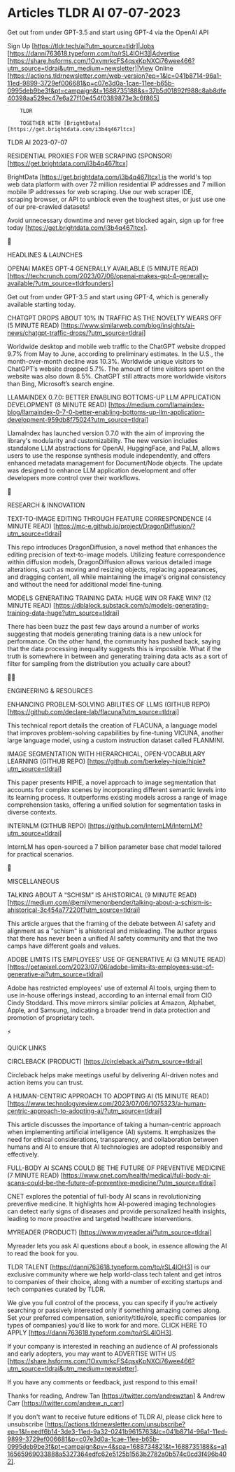 # Articles TLDR AI 07-07-2023

Get out from under GPT-3.5 and start using GPT-4 via the OpenAI API  

Sign Up [https://tldr.tech/ai?utm_source=tldr]|Jobs
[https://danni763618.typeform.com/to/rSL4lOH3]|Advertise
[https://share.hsforms.com/1OxvmrkcFS4qsxKpNXCi76wee466?utm_source=tldrai&utm_medium=newsletter]|View
Online
[https://actions.tldrnewsletter.com/web-version?ep=1&lc=041b8714-96a1-11ed-9899-3729ef006681&p=c07e3d0a-1cae-11ee-b65b-0995deb9be3f&pt=campaign&t=1688735188&s=37b5d01892f988c8ab8dfe40398aa529ec47e6a27f10e454f0389873e3c6f865]


		TLDR 

		TOGETHER WITH [BrightData] [https://get.brightdata.com/i3b4q467ltcx]

TLDR AI 2023-07-07

RESIDENTIAL PROXIES FOR WEB SCRAPING (SPONSOR)
[https://get.brightdata.com/i3b4q467ltcx]

BrightData [https://get.brightdata.com/i3b4q467ltcx] is the world's
top web data platform with over 72 million residential IP addresses
and 7 million mobile IP addresses for web scraping.
Use our web scraper IDE, scraping browser, or API to unblock even the
toughest sites, or just use one of our pre-crawled datasets!

Avoid unnecessary downtime and never get blocked again, sign up for
free today [https://get.brightdata.com/i3b4q467ltcx].

🚀 

HEADLINES & LAUNCHES

OPENAI MAKES GPT-4 GENERALLY AVAILABLE (5 MINUTE READ)
[https://techcrunch.com/2023/07/06/openai-makes-gpt-4-generally-available/?utm_source=tldrfounders]

Get out from under GPT-3.5 and start using GPT-4, which is generally
available starting today. 

CHATGPT DROPS ABOUT 10% IN TRAFFIC AS THE NOVELTY WEARS OFF (5 MINUTE
READ)
[https://www.similarweb.com/blog/insights/ai-news/chatgpt-traffic-drops/?utm_source=tldrai]

Worldwide desktop and mobile web traffic to the ChatGPT website
dropped 9.7% from May to June, according to preliminary estimates. In
the U.S., the month-over-month decline was 10.3%. Worldwide unique
visitors to ChatGPT’s website dropped 5.7%. The amount of time
visitors spent on the website was also down 8.5%. ChatGPT still
attracts more worldwide visitors than Bing, Microsoft’s search
engine. 

LLAMAINDEX 0.7.0: BETTER ENABLING BOTTOMS-UP LLM APPLICATION
DEVELOPMENT (8 MINUTE READ)
[https://medium.com/llamaindex-blog/llamaindex-0-7-0-better-enabling-bottoms-up-llm-application-development-959db8f75024?utm_source=tldrai]

LlamaIndex has launched version 0.7.0 with the aim of improving the
library's modularity and customizability. The new version includes
standalone LLM abstractions for OpenAI, HuggingFace, and PaLM, allows
users to use the response synthesis module independently, and offers
enhanced metadata management for Document/Node objects. The update was
designed to enhance LLM application development and offer developers
more control over their workflows. 

🧠 

RESEARCH & INNOVATION

TEXT-TO-IMAGE EDITING THROUGH FEATURE CORRESPONDENCE (4 MINUTE READ)
[https://mc-e.github.io/project/DragonDiffusion/?utm_source=tldrai]

This repo introduces DragonDiffusion, a novel method that enhances the
editing precision of text-to-image models. Utilizing feature
correspondence within diffusion models, DragonDiffusion allows various
detailed image alterations, such as moving and resizing objects,
replacing appearances, and dragging content, all while maintaining the
image's original consistency and without the need for additional model
fine-tuning. 

MODELS GENERATING TRAINING DATA: HUGE WIN OR FAKE WIN? (12 MINUTE
READ)
[https://dblalock.substack.com/p/models-generating-training-data-huge?utm_source=tldrai]

There has been buzz the past few days around a number of works
suggesting that models generating training data is a new unlock for
performance. On the other hand, the community has pushed back, saying
that the data processing inequality suggests this is impossible. What
if the truth is somewhere in between and generating training data acts
as a sort of filter for sampling from the distribution you actually
care about? 

🧑‍💻 

ENGINEERING & RESOURCES

ENHANCING PROBLEM-SOLVING ABILITIES OF LLMS (GITHUB REPO)
[https://github.com/declare-lab/flacuna?utm_source=tldrai]

This technical report details the creation of FLACUNA, a language
model that improves problem-solving capabilities by fine-tuning
VICUNA, another large language model, using a custom instruction
dataset called FLANMINI. 

IMAGE SEGMENTATION WITH HIERARCHICAL, OPEN-VOCABULARY LEARNING (GITHUB
REPO) [https://github.com/berkeley-hipie/hipie?utm_source=tldrai]

This paper presents HIPIE, a novel approach to image segmentation that
accounts for complex scenes by incorporating different semantic levels
into its learning process. It outperforms existing models across a
range of image comprehension tasks, offering a unified solution for
segmentation tasks in diverse contexts. 

INTERNLM (GITHUB REPO)
[https://github.com/InternLM/InternLM?utm_source=tldrai]

InternLM has open-sourced a 7 billion parameter base chat model
tailored for practical scenarios. 

🎁 

MISCELLANEOUS

TALKING ABOUT A “SCHISM” IS AHISTORICAL (9 MINUTE READ)
[https://medium.com/@emilymenonbender/talking-about-a-schism-is-ahistorical-3c454a77220f?utm_source=tldrai]

This article argues that the framing of the debate between AI safety
and alignment as a "schism" is ahistorical and misleading. The author
argues that there has never been a unified AI safety community and
that the two camps have different goals and values. 

ADOBE LIMITS ITS EMPLOYEES’ USE OF GENERATIVE AI (3 MINUTE READ)
[https://petapixel.com/2023/07/06/adobe-limits-its-employees-use-of-generative-ai?utm_source=tldrai]

Adobe has restricted employees' use of external AI tools, urging them
to use in-house offerings instead, according to an internal email from
CIO Cindy Stoddard. This move mirrors similar policies at Amazon,
Alphabet, Apple, and Samsung, indicating a broader trend in data
protection and promotion of proprietary tech. 

⚡ 

QUICK LINKS

CIRCLEBACK (PRODUCT) [https://circleback.ai/?utm_source=tldrai]

Circleback helps make meetings useful by delivering AI-driven notes
and action items you can trust. 

A HUMAN-CENTRIC APPROACH TO ADOPTING AI (15 MINUTE READ)
[https://www.technologyreview.com/2023/07/06/1075323/a-human-centric-approach-to-adopting-ai/?utm_source=tldrai]

This article discusses the importance of taking a human-centric
approach when implementing artificial intelligence (AI) systems. It
emphasizes the need for ethical considerations, transparency, and
collaboration between humans and AI to ensure that AI technologies are
adopted responsibly and effectively. 

FULL-BODY AI SCANS COULD BE THE FUTURE OF PREVENTIVE MEDICINE (7
MINUTE READ)
[https://www.cnet.com/health/medical/full-body-ai-scans-could-be-the-future-of-preventive-medicine/?utm_source=tldrai]

CNET explores the potential of full-body AI scans in revolutionizing
preventive medicine. It highlights how AI-powered imaging technologies
can detect early signs of diseases and provide personalized health
insights, leading to more proactive and targeted healthcare
interventions. 

MYREADER (PRODUCT) [https://www.myreader.ai/?utm_source=tldrai]

Myreader lets you ask AI questions about a book, in essence allowing
the AI to read the book for you. 

TLDR TALENT [https://danni763618.typeform.com/to/rSL4lOH3] is our
exclusive community where we help world-class tech talent and get
intros to companies of their choice, along with a number of exciting
startups and tech companies curated by TLDR.

We give you full control of the process, you can specify if you’re
actively searching or passively interested only if something amazing
comes along. Set your preferred compensation, seniority/title/role,
specific companies (or types of companies) you’d like to work for
and more. CLICK HERE TO APPLY
[https://danni763618.typeform.com/to/rSL4lOH3].

If your company is interested in reaching an audience of AI
professionals and early adopters, you may want to ADVERTISE WITH US
[https://share.hsforms.com/1OxvmrkcFS4qsxKpNXCi76wee466?utm_source=tldrai&utm_medium=newsletter].


If you have any comments or feedback, just respond to this email! 

Thanks for reading, 
Andrew Tan [https://twitter.com/andrewztan] & Andrew Carr
[https://twitter.com/andrew_n_carr] 

If you don't want to receive future editions of TLDR AI, please click
here to unsubscribe
[https://actions.tldrnewsletter.com/unsubscribe?ep=1&l=eedf6b14-3de3-11ed-9a32-0241b9615763&lc=041b8714-96a1-11ed-9899-3729ef006681&p=c07e3d0a-1cae-11ee-b65b-0995deb9be3f&pt=campaign&pv=4&spa=1688734821&t=1688735188&s=a116565969033888a5327364edfc62e5125b1563b2782a0b574c0cd3f496b402].